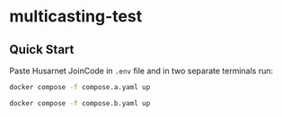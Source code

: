 # multicasting-test

## Quick Start

Paste Husarnet JoinCode in `.env` file and in two separate terminals run:

```bash
docker compose -f compose.a.yaml up
```
```bash
docker compose -f compose.b.yaml up
```